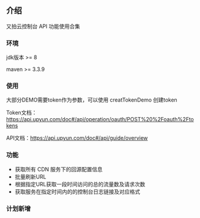 ## 介绍
又拍云控制台 API 功能使用合集

### 环境
jdk版本 >= 8 

maven >= 3.3.9
### 使用
大部分DEMO需要token作为参数，可以使用 creatTokenDemo 创建token

Token文档：https://api.upyun.com/doc#/api/operation/oauth/POST%20%2Foauth%2Ftokens

API文档：https://api.upyun.com/doc#/api/guide/overview

### 功能

+ 获取所有 CDN 服务下的回源配置信息
+ 批量刷新URL
+ 根据指定URL获取一段时间访问的总的流量数及请求次数
+ 获取服务在指定时间内的的控制台日志链接及对应格式
### 计划新增
